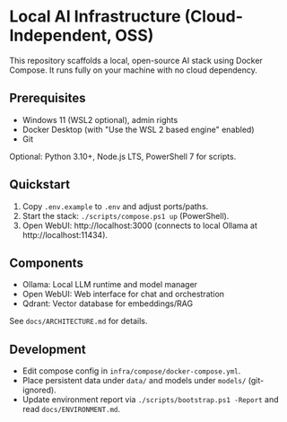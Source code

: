 # Local AI Infrastructure (Cloud-Independent, OSS)

This repository scaffolds a local, open-source AI stack using Docker Compose. It runs fully on your machine with no cloud dependency.

## Prerequisites
- Windows 11 (WSL2 optional), admin rights
- Docker Desktop (with "Use the WSL 2 based engine" enabled)
- Git

Optional: Python 3.10+, Node.js LTS, PowerShell 7 for scripts.

## Quickstart
1) Copy `.env.example` to `.env` and adjust ports/paths.
2) Start the stack: `./scripts/compose.ps1 up` (PowerShell).
3) Open WebUI: http://localhost:3000 (connects to local Ollama at http://localhost:11434).

## Components
- Ollama: Local LLM runtime and model manager
- Open WebUI: Web interface for chat and orchestration
- Qdrant: Vector database for embeddings/RAG

See `docs/ARCHITECTURE.md` for details.

## Development
- Edit compose config in `infra/compose/docker-compose.yml`.
- Place persistent data under `data/` and models under `models/` (git-ignored).
- Update environment report via `./scripts/bootstrap.ps1 -Report` and read `docs/ENVIRONMENT.md`.

